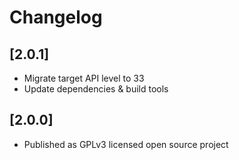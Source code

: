 # Changelog

## [2.0.1]
- Migrate target API level to 33 
- Update dependencies & build tools

## [2.0.0] 
- Published as GPLv3 licensed open source project
